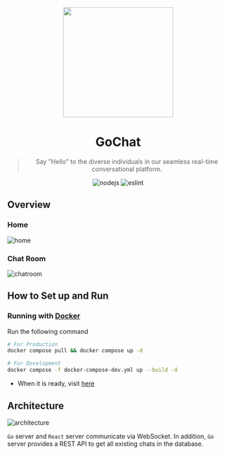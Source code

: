 <div align="center">
    <img width="250" src="https://github.com/SeoulSKY/GoChat/assets/48105703/7e81a793-4d9a-40ba-b529-603ff176eadc">
    <h1>GoChat</h1>
</div>

<blockquote align="center">
    Say "Hello" to the diverse individuals in our seamless real-time conversational platform.
</blockquote>

<div align="center">
    <img src="https://img.shields.io/badge/Node.js-v21.7-84ba64" alt="nodejs">
    <img src="https://github.com/SeoulSKY/GoChat/actions/workflows/eslint.yml/badge.svg" alt="eslint">
</div>

## Overview

### Home

![home](https://github.com/SeoulSKY/GoChat/blob/main/assets/home.gif)

### Chat Room

![chatroom](https://github.com/SeoulSKY/GoChat/assets/48105703/c03988b8-9046-4f49-a158-9c081e97f54a)

## How to Set up and Run

### Running with [Docker](https://www.docker.com/get-started)

Run the following command

```bash
# For Production
docker compose pull && docker compose up -d

# For Development
docker compose -f docker-compose-dev.yml up --build -d
```

* When it is ready, visit [here](http://localhost:3000)

## Architecture

![architecture](https://user-images.githubusercontent.com/48105703/147528514-619615f9-378a-4174-ab1a-ef13129e3631.png)

`Go` server and `React` server communicate via WebSocket. In addition, `Go` server provides a REST API to get all existing chats in the database.
